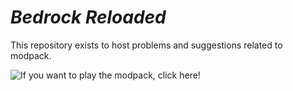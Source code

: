 # ***Bedrock Reloaded***

This repository exists to host problems and suggestions related to modpack.

![If you want to play the modpack, click here!]([https://modrinth.com](https://modrinth.com/modpack/bedrock-reloaded)https://modrinth.com/modpack/bedrock-reloaded)
